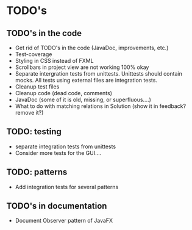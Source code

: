 # TODO's

## TODO's in the code
* Get rid of TODO's in the code (JavaDoc, improvements, etc.)
* Test-coverage 
* Styling in CSS instead of FXML
* Scrollbars in project view are not working 100% okay
* Separate intergration tests from unittests. Unittests should contain mocks. All tests using external files are integration tests.
* Cleanup test files
* Cleanup code (dead code, comments)
* JavaDoc (some of it is old, missing, or superfluous....)
* What to do with matching relations in Solution (show it in feedback? remove it?)

## TODO: testing
* separate integration tests from unittests
* Consider more tests for the GUI....

## TODO: patterns
* Add integration tests for several patterns

## TODO's in documentation 
* Document Observer pattern of JavaFX

